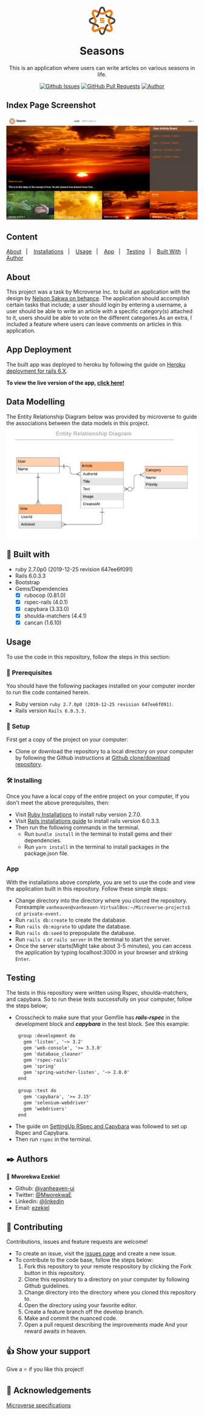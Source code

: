 <div align="center">
  <img src="/app/assets/images/header-logo1.png" width="80px" height="80px" style="margin-bottom: -20px;">
  <h1><b>Seasons</b></h1>


This is an application where users can write articles on various seasons in life.
  
[![Github Issues](https://img.shields.io/badge/GitHub-Issues-orange)](https://github.com/vanheaven-ui/seasons/issues)
[![GitHub Pull Requests](https://img.shields.io/badge/GitHub-Pull%20Requests-blue)](https://github.com/vanheaven-ui/seasons/pulls)
[![Author](https://img.shields.io/badge/Github-Author-black)](https://github.com/vanheaven-ui)

</div>

## Index Page Screenshot

![Screenshot](/app/assets/images/screenshot-seasons.png)

## Content

<a text-align="center" href="#about">About</a>&nbsp;&nbsp;&nbsp;|&nbsp;&nbsp;&nbsp;
<a href="#ins">Installations</a>&nbsp;&nbsp;&nbsp;|&nbsp;&nbsp;&nbsp;
<a href="#usage">Usage</a>&nbsp;&nbsp;&nbsp;|&nbsp;&nbsp;&nbsp;
<a href="#app">App</a>&nbsp;&nbsp;&nbsp;|&nbsp;&nbsp;&nbsp;
<a href="#tests">Testing</a>&nbsp;&nbsp;&nbsp;|&nbsp;&nbsp;&nbsp;
<a href="#with">Built With</a>&nbsp;&nbsp;&nbsp;|&nbsp;&nbsp;&nbsp;
<a href="#author">Author</a>


## About <a name = "about"></a>
This project was a task by Microverse Inc. to build an application with the design by [Nelson Sakwa on behance](https://mir-s3-cdn-cf.behance.net/project_modules/disp/c498ab14554909.56285e690f20a.png). The application should accomplish certain tasks that include; a user should login by entering a username, a user should be able to write an article with a specific category(s) attached to it, users should be able to vote on the different categories.As an extra, I included a feature where users can leave comments on articles in this application.

## App Deployment
The built app was deployed to heroku by following the guide on [Heroku deployment for rails 6.X](https://devcenter.heroku.com/articles/getting-started-with-rails6). <br />

**To view the live version of the app, [click here!](https://life-seasons.herokuapp.com/)**

## Data Modelling
The Entity Relationship Diagram below was provided by microverse to guide the associations between the data models in this project.
![ERD](/app/assets/images/ERD.jpg)

## 🔧 Built with<a name = "with"></a>

- ruby 2.7.0p0 (2019-12-25 revision 647ee6f091)
- Rails 6.0.3.3
- Bootstrap
- Gems/Dependencies
  - [x] rubocop (0.81.0)
  - [x] rspec-rails (4.0.1)
  - [x] capybara (3.33.0)
  - [x] shoulda-matchers (4.4.1)
  - [x] cancan (1.6.10)

## Usage <a name = "usage"></a>
To use the code in this repository, follow the steps in this section:

### 🔨 Prerequisites
 You should have the following packages installed on your computer inorder to run the code contained herein.

- Ruby version ``ruby 2.7.0p0 (2019-12-25 revision 647ee6f091)``. 
- Rails version ``Rails 6.0.3.3.``

### 🔨 Setup
First get a copy of the project on your computer:

- Clone or download the repository to a local directory on your computer by following the Github instructions at [Github clone/download repository](https://docs.github.com/en/enterprise/2.13/user/articles/cloning-a-repository).

### 🛠 Installing <a name = "ins"></a>
Once you have a local copy of the entire project on your computer,
If you don't meet the above prerequisites, then:

- Visit [Ruby Installations](https://www.ruby-lang.org/en/documentation/installation/) to install ruby version  2.7.0.
- Visit [Rails installations guide](https://guides.rubyonrails.org/v5.0/getting_started.html) to install rails version 6.0.3.3.
- Then run the following commands in the terminal.
  * Run ``bundle install`` in the terminal to install gems and their dependencies.
  * Run ``yarn install`` in the terminal to install packages in the package.json file.

###  App <a name = "app"></a>
With the installations above complete, you are set to use the code and view the application built in this repository. Follow these simple steps:

- Change directory into the directory where you cloned the repository. Forexample ``vanheaven@vanheaven-VirtualBox:~/Microverse-projects$ cd private-event.``
- Run ``rails db:create`` to create the database.
- Run ``rails db:migrate`` to update the database.
- Run  ``rails db:seed`` to prepopulate the database.
- Run ``rails s`` or ``rails server`` in the terminal to start the server.
- Once the server starts(Might take about 3-5 minutes), you can access the application by typing localhost:3000 in your browser and striking ``Enter``.

## Testing <a name = "tests"></a>
The tests in this repository were written using Rspec, shoulda-matchers, and capybara. So to run these tests successfully on your computer, follow the steps below;
* Crosscheck to make sure that your Gemfile has _**rails-rspec**_ in the development block and _**capybara**_ in the test block. See this example:
   ```<pre>
    group :development do
      gem 'listen', '~> 3.2'
      gem 'web-console', '>= 3.3.0'
      gem 'database_cleaner'
      gem 'rspec-rails'
      gem 'spring'
      gem 'spring-watcher-listen', '~> 2.0.0'
    end

    group :test do
      gem 'capybara', '>= 2.15'
      gem 'selenium-webdriver'
      gem 'webdrivers'
    end
 * The guide on [SettingUp RSpec and Capybara](https://madeintandem.com/blog/setting-up-rspec-and-capybara-in-rails-5-for-testing/) was followed to set up Rspec and Capybara.
 * Then run ``rspec`` in the terminal.

## ✒️  Authors <a name = "author"></a>

👤 **Mworekwa Ezekiel**

- Github: [@vanheaven-ui](https://github.com/vanheaven-ui)
- Twitter: [@MworekwaE](https://twitter.com/MworekwaE)
- Linkedin: [@linkedin](https://www.linkedin.com/in/vanheaven/)
- Email: [ezekiel](mailto:vanheaven6@gmail.com)

## 🤝 Contributing

Contributions, issues and feature requests are welcome!

- To create an issue, visit the [issues page](https://github.com/vanheaven-ui/events/issues) and create a new issue.
- To contribute to the code base, follow the steps below:
  1. Fork this repository to your remote respository by clicking the Fork button in this repository.
  2. Clone this repository to a directory on your computer by following Github guidelines.
  3. Change directory into the directory where you cloned this repository to.
  4. Open the directory using your favorite editor.
  5. Create a feature branch off the develop branch.
  5. Make and commit the nuanced code.
  6. Open a pull request describing the improvements made
And your reward awaits in heaven.


## 👍 Show your support

Give a ⭐️ if you like this project!

## :clap: Acknowledgements
[Microverse specifications](https://www.notion.so/Lifestyle-articles-b82a5f10122b4cec924cd5d4a6cf7561#e52fab8f5c874cb9853328caef637425)

